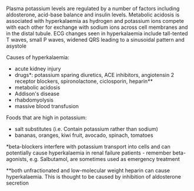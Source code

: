 Plasma potassium levels are regulated by a number of factors including aldosterone, acid\-base balance and insulin levels. Metabolic acidosis is associated with hyperkalaemia as hydrogen and potassium ions compete with each other for exchange with sodium ions across cell membranes and in the distal tubule. ECG changes seen in hyperkalaemia include tall\-tented T waves, small P waves, widened QRS leading to a sinusoidal pattern and asystole  
  
Causes of hyperkalaemia:  
* acute kidney injury
* drugs\*: potassium sparing diuretics, ACE inhibitors, angiotensin 2 receptor blockers, spironolactone, ciclosporin, heparin\*\*
* metabolic acidosis
* Addison's disease
* rhabdomyolysis
* massive blood transfusion

  
Foods that are high in potassium:  
* salt substitutes (i.e. Contain potassium rather than sodium)
* bananas, oranges, kiwi fruit, avocado, spinach, tomatoes

  
\*beta\-blockers interfere with potassium transport into cells and can potentially cause hyperkalaemia in renal failure patients \- remember beta\-agonists, e.g. Salbutamol, are sometimes used as emergency treatment  
  
\*\*both unfractionated and low\-molecular weight heparin can cause hyperkalaemia. This is thought to be caused by inhibition of aldosterone secretion